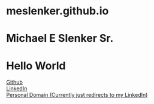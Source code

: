 # meslenker.github.io

# Michael E Slenker Sr.

# Hello World

<a href="https://github.com/meslenker">Github</a>
<br>
<a href="https://www.linkedin.com/in/mslenker54/">LinkedIn</a>
<br>
<a href="https://www.slenkers.com">Personal Domain (Currently just redirects to my LinkedIn)</a>


